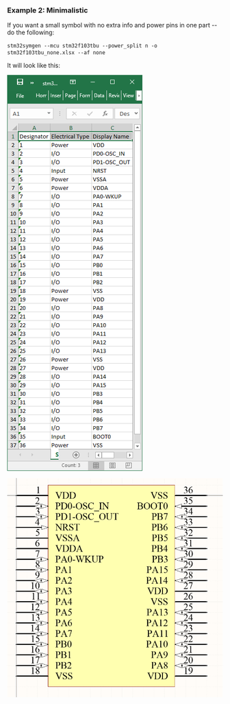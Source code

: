 ### Example 2: Minimalistic

If you want a small symbol with no extra info and power pins in one part -- do the following:

```
stm32symgen --mcu stm32f103tbu --power_split n -o stm32f103tbu_none.xlsx --af none
```

It will look like this:

![Img 2.1](https://raw.githubusercontent.com/streamx3/stm32symutil/master/images/stm32f103tbu_none_unsplit.png "Img 2.1: Unsorted power pins, no Alternative functions")

![Img 2.2](https://raw.githubusercontent.com/streamx3/stm32symutil/master/images/stm32f103tbu_none_unsplit_sym.png "Img 2.2: Unsorted power pins, no Alternative functions, SYM")
